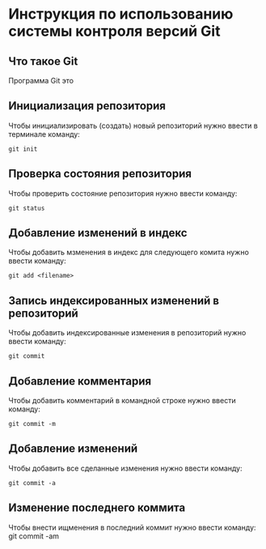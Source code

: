 # **Инструкция по использованию системы контроля версий Git**

## Что такое Git

Программа Git это

## Инициализация репозитория

Чтобы инициализировать (создать) новый репозиторий нужно ввести в терминале команду:

    git init

## Проверка состояния репозитория

Чтобы проверить состояние репозитория нужно ввести команду:

    git status

## Добавление изменений в индекс

Чтобы добавить мзменения в индекс для следующего комита нужно ввести команду:

    git add <filename>

## Запись индексированных изменений в репозиторий

Чтобы добавить индексированные изменения в репозиторий нужно ввести команду:

    git commit

## Добавление комментария

Чтобы добавить комментарий в командной строке нужно ввести команду:

    git commit -m

## Добавление изменений

Чтобы добавить все сделанные изменения нужно ввести команду:

    git commit -a

## Изменение последнего коммита

Чтобы внести ищменения в последний коммит нужно ввести команду:
    git commit -am

